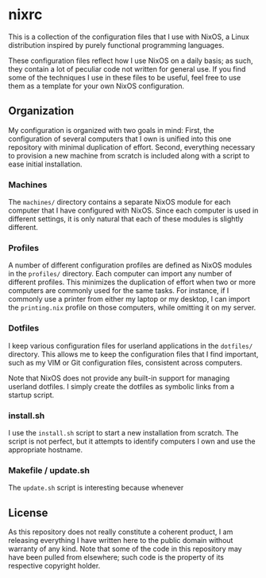 # nixrc
This is a collection of the configuration files that I use with NixOS, a Linux
distribution inspired by purely functional programming languages.

These configuration files reflect how I use NixOS on a daily basis; as such,
they contain a lot of peculiar code not written for general use. If you
find some of the techniques I use in these files to be useful, feel free
to use them as a template for your own NixOS configuration.

## Organization
My configuration is organized with two goals in mind: First, the configuration
of several computers that I own is unified into this one repository with
minimal duplication of effort. Second, everything necessary to provision a new
machine from scratch is included along with a script to ease initial
installation.

### Machines
The `machines/` directory contains a separate NixOS module for each
computer that I have configured with NixOS. Since each computer is used in
different settings, it is only natural that each of these modules is slightly
different.

### Profiles
A number of different configuration profiles are defined as NixOS modules in
the `profiles/` directory. Each computer can import any number of different
profiles. This minimizes the duplication of effort when two or more computers
are commonly used for the same tasks. For instance, if I commonly use a printer
from either my laptop or my desktop, I can import the `printing.nix` profile on
those computers, while omitting it on my server.

### Dotfiles
I keep various configuration files for userland applications in the `dotfiles/`
directory. This allows me to keep the configuration files that I find
important, such as my VIM or Git configuration files, consistent across
computers.

Note that NixOS does not provide any built-in support for managing userland
dotfiles. I simply create the dotfiles as symbolic links from a startup script.

### install.sh
I use the `install.sh` script to start a new installation from scratch. The
script is not perfect, but it attempts to identify computers I own and use the
appropriate hostname.

### Makefile / update.sh
The `update.sh` script is interesting because whenever 

## License
As this repository does not really constitute a coherent product, I am
releasing everything I have written here to the public domain without warranty
of any kind. Note that some of the code in this repository may have been pulled
from elsewhere; such code is the property of its respective copyright holder.

